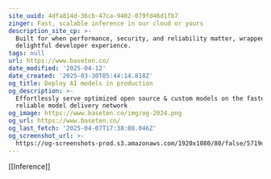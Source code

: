 ```yaml
---
site_uuid: 4dfa814d-36cb-47ca-9402-079fd46d1fb7
zinger: Fast, scalable inference in our cloud or yours
description_site_cp: >-
  Built for when performance, security, and reliability matter, wrapped with a
  delightful developer experience.
tags: null
url: https://www.baseten.co/
date_modified: '2025-04-12'
date_created: '2025-03-30T05:44:14.818Z'
og_title: Deploy AI models in production
og_description: >-
  Effortlessly serve optimized open source & custom models on the fastest, most
  reliable model delivery network
og_image: https://www.baseten.co/img/og-2024.png
og_url: https://www.baseten.co/
og_last_fetch: '2025-04-07T17:38:08.046Z'
og_screenshot_url: >-
  https://og-screenshots-prod.s3.amazonaws.com/1920x1080/80/false/5719d4db2a20d72181db2c24ae764b47daae458ed48554901552d52169c53163.jpeg
---
```





























[[Inference]]
